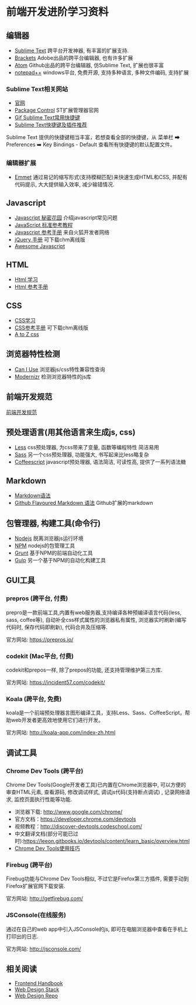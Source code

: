 # 前端开发进阶学习资料

## 编辑器
* [Sublime Text](https://www.sublimetext.com/3) 跨平台开发神器, 有丰富的扩展支持.
* [Brackets](http://brackets.io/) Adobe出品的跨平台编辑器, 也有许多扩展
* [Atom](https://atom.io/) Github出品的跨平台编辑器, 仿Sublime Text, 扩展也很丰富
* [notepad++](http://notepad-plus-plus.org/zh/) windows平台, 免费开源, 支持多种语言, 多种文件编码, 支持扩展

### Sublime Text相关网站
* [官网](https://www.sublimetext.com/3)
* [Package Control](https://packagecontrol.io/) ST扩展管理器官网
* [Gif Sublime Text常用快捷键](http://blog.jobbole.com/82527/)
* [Sublime Text快捷键及插件推荐](http://www.daqianduan.com/4820.html)

Sublime Text 提供的快捷键相当丰富，若想查看全部的快捷键，从 菜单栏 ➡ Preferences ➡️ Key Bindings - Default 查看所有快捷键的默认配置文件。

### 编辑器扩展
* [Emmet](http://emmet.io/) 通过易记的缩写形式(支持模糊匹配)来快速生成HTML和CSS, 并配有代码提示, 大大提供输入效率, 减少输错情况.


## Javascript
* [Javascript 秘密花园](http://bonsaiden.github.io/JavaScript-Garden/zh/) 介绍javascript常见问题
* [JavaScript 标准参考教程](http://javascript.ruanyifeng.com/)
* [Javascript 参考手册](https://developer.mozilla.org/zh-CN/docs/Web/JavaScript) 来自火狐开发者网络
* [jQuery 手册](http://hemin.cn/jq/downloads.html) 可下载chm离线版
* [Awesome Javascript](https://github.com/wwsun/awesome-javascript)

## HTML
* [Html 学习](http://zh.html.net/tutorials/html/)
* [Html 参考手册](http://w3school.com.cn/html/index.asp)

## CSS
* [CSS学习](http://www.w3school.com.cn/css/)
* [CSS参考手册](http://css.doyoe.com/) 可下载chm离线版
* [A to Z css](http://www.atozcss.com/ "CSS Screencasts for Designers & Developers")

## 浏览器特性检测
* [Can I Use](http://caniuse.com/) 浏览器js/css特性兼容性查询
* [Modernizr](https://modernizr.com/) 检测浏览器特性的js库


## 前端开发规范
[前端开发规范](./guideline.md)

## 预处理语言(用其他语言来生成js, css)
* [Less](http://www.lesscss.net/) css预处理器, 为css带来了变量, 函数等编程特性 简洁易用
* [Sass](http://sass-lang.com/guide) 另一个css预处理器, 功能强大, 书写起来比less略复杂
* [Coffeescript](http://coffeescript.org/) javascript预处理器, 语法简洁, 可读性高, 提供了一系列语法糖



## Markdown
* [Markdown语法](http://wowubuntu.com/markdown/)
* [Github Flavoured Markdown 语法](https://help.github.com/articles/github-flavored-markdown/) Github扩展的markdown

## 包管理器, 构建工具(命令行)
* [Nodejs](http://nodejs.org) 脱离浏览器js运行环境
* [NPM](http://npmjs.org) nodejs的包管理工具
* [Grunt](http://gruntjs.com) 基于NPM的前端自动化工具
* [Gulp](http://gulpjs.com/) 另一个基于NPM的自动化构建工具

## GUI工具

### prepros (跨平台, 付费)
prepro是一款前端工具,内置有web服务器,支持编译各种预编译语言代码(less, sass, coffee等), 自动补全css样式属性的浏览器私有属性, 浏览器实时刷新(编写代码时, 保存代码即刷新), 代码合并及压缩等.

官方网站: <https://prepros.io/>

### codekit (Mac平台, 付费)
codekit和prepos一样, 除了prepos的功能, 还支持管理维护第三方库.

官方网站: <https://incident57.com/codekit/>


### Koala (跨平台, 免费)
koala是一个前端预处理器言图形编译工具，支持Less、Sass、CoffeeScript，帮助web开发者更高效地使用它们进行开发。

官方网站: <http://koala-app.com/index-zh.html>

## 调试工具
### Chrome Dev Tools (跨平台)
Chrome Dev Tools(Google开发者工具)已内置在Chrome浏览器中, 可以方便的审查HTML元素, 查看源码, 修改调试样式, 调试js代码(支持断点调试) , 记录网络请求, 监控页面执行性能等功能.

* 浏览器下载: <http://www.google.com/chrome/>
* 官方文档：<https://developer.chrome.com/devtools>
* 视频教程：<http://discover-devtools.codeschool.com/>
* 中文翻译文档(部分可能已过时):<https://leeon.gitbooks.io/devtools/content/learn_basic/overview.html>
* [Chrome Dev Tools使用技巧](http://gold.xitu.io/entry/5642a9ee60b27f7a01823288)

### Firebug (跨平台)
Firebug功能与Chrome Dev Tools相似, 不过它是Firefox第三方插件, 需要手动到Firefox扩展官网下载安装.

官方网站: <http://getfirebug.com/>

### JSConsole(在线服务)
通过在自己的web app中引入JSConsole的js, 即可在电脑浏览器中查看在手机上打印出的日志.

官方网站: <http://jsconsole.com/>


## 相关阅读
* [Frontend Handbook](http://www.frontendhandbook.com/)
* [Web Design Stack](http://webdesignstack.com/)
* [Web Design Repo](http://www.webdesignrepo.com/)

